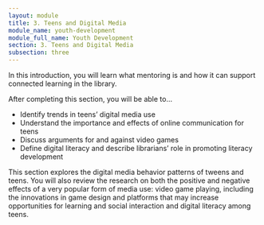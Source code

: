```yaml
---
layout: module
title: 3. Teens and Digital Media
module_name: youth-development
module_full_name: Youth Development
section: 3. Teens and Digital Media
subsection: three
---
```


In this introduction, you will learn what mentoring is and how it can support connected learning in the library.

<div class="objectives">
	<p>After completing this section, you will be able to...</p>
<ul>
  <li>Identify trends in teens’ digital media use</li>
  <li>Understand the importance and effects of online communication for teens</li>
  <li>Discuss arguments for and against video games</li>
  <li>Define digital literacy and describe librarians’ role in promoting literacy development</li>
</ul></div>

This section explores the digital media behavior patterns of tweens and teens. You will also review the research on both the positive and negative effects of a very popular form of media use: video game playing, including the innovations in game design and platforms that may increase opportunities for learning and social interaction and digital literacy among teens.